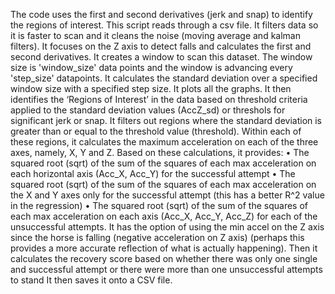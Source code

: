 The code uses the first and second derivatives (jerk and snap) to identify the regions of interest. This script reads through a csv file. It filters data so it is faster to scan and it cleans the noise (moving average and kalman filters). It focuses on the Z axis to detect falls and calculates the first and second derivatives. It creates a window to scan this dataset. The window size is 'window_size' data points and the window is advancing every 'step_size' datapoints. It calculates the standard deviation over a specified window size with a specified step size. It plots all the graphs. It then identifies the ‘Regions of Interest’ in the data based on threshold criteria applied to the standard deviation values (AccZ_sd) or threshols for significant jerk or snap. It filters out regions where the standard deviation is greater than or equal to the threshold value (threshold). Within each of these regions, it calculates the maximum acceleration on each of the three axes, namely, X, Y and Z. Based on these calculations, it provides: • The squared root (sqrt) of the sum of the squares of each max acceleration on each horizontal axis (Acc_X, Acc_Y) for the successful attempt • The squared root (sqrt) of the sum of the squares of each max acceleration on the X and Y axes only for the successful attempt (this has a better R^2 value in the regression) • The squared root (sqrt) of the sum of the squares of each max acceleration on each axis (Acc_X, Acc_Y, Acc_Z) for each of the unsuccessful attempts. It has the option of using the min accel on the Z axis since the horse is falling (negative acceleration on Z axis) (perhaps this provides a more accurate reflection of what is actually happening). Then it calculates the recovery score based on whether there was only one single and successful attempt or there were more than one unsuccessful attempts to stand It then saves it onto a CSV file.
